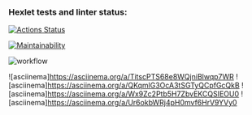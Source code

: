 ### Hexlet tests and linter status:
[![Actions Status](https://github.com/Zubkov99/frontend-project-lvl1/workflows/hexlet-check/badge.svg)](https://github.com/Zubkov99/frontend-project-lvl1/actions)

[![Maintainability](https://api.codeclimate.com/v1/badges/b2c6298928454886ea01/maintainability)](https://codeclimate.com/github/Zubkov99/frontend-project-lvl1/maintainability)

![workflow](https://github.com/Zubkov99/frontend-project-lvl1/actions/workflows/github-actions-demo.yml/badge.svg)

![asciinema]https://asciinema.org/a/TitscPTS68e8WQjniBlwqp7WR
![asciinema]https://asciinema.org/a/QKqmlG3OcA3tSGTyQCpfGcQkB
![asciinema]https://asciinema.org/a/Wx9Zc2Ptb5H7ZbvEKCQSIEOU0
![asciinema]https://asciinema.org/a/Ur6okbWRj4pH0mvf6HrV9YVy0
